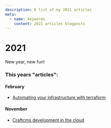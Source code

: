 ```yaml
---
description: A list of my 2021 articles
meta:
  - name: keywords
    content: 2021 articles blogposts
---
```


# 2021

New year, new fun!

### This years "articles":

#### February
- [Automating your infrastructure with terraform](./02-04-automating-your-infrastructure-with-terraform.md)

#### November
- [Craftcms development in the cloud](./11-09-craft-development-in-codespaces.md)
